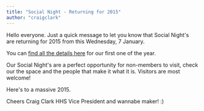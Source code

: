 ```yaml
---
title: "Social Night - Returning for 2015"
author: "craigclark"
---
```

Hello everyone. Just a quick message to let you know that Social Night's are returning for 2015 from this Wednesday, 7 January. 

You can [find all the details here](https://hobarthackerspace.org.au/civicrm/event/info?reset=1&id=3) for our first one of the year. 

Our Social Night's are a perfect opportunity for non-members to visit, check our the space and the people that make it what it is. Visitors are most welcome!

Here's to a massive 2015.

Cheers
Craig Clark
HHS Vice President and wannabe maker! :)

